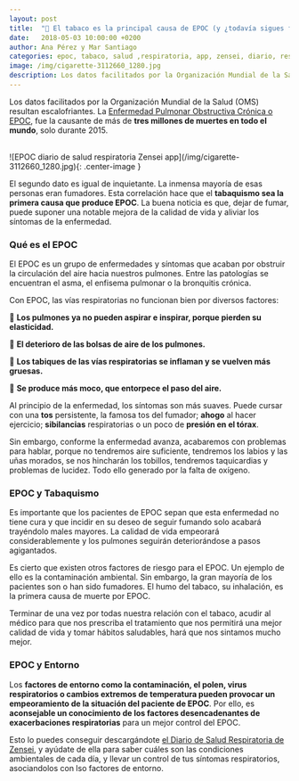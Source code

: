 ```yaml
---
layout: post
title:  "🚬 El tabaco es la principal causa de EPOC (y ¿todavía sigues fumando?)"
date:   2018-05-03 10:00:00 +0200
author: Ana Pérez y Mar Santiago
categories: epoc, tabaco, salud ,respiratoria, app, zensei, diario, respiratoria
image: /img/cigarette-3112660_1280.jpg
description: Los datos facilitados por la Organización Mundial de la Salud (OMS) resultan escalofriantes. La Enfermedad Pulmonar Obstructiva Crónica o EPOC, fue la causante de...
---
```


Los datos facilitados por la Organización Mundial de la Salud (OMS) resultan escalofriantes. La [Enfermedad Pulmonar Obstructiva Crónica o EPOC](https://medlineplus.gov/spanish/ency/article/000091.htm), fue la causante de más de **tres millones de muertes en todo el mundo**, solo durante 2015.

<br>
![EPOC diario de salud respiratoria Zensei app](/img/cigarette-3112660_1280.jpg){: .center-image }
<br>

El segundo dato es igual de inquietante. La inmensa mayoría de esas personas eran fumadores. Esta correlación hace que el **tabaquismo sea la primera causa que produce EPOC**. La buena noticia es que, dejar de fumar, puede suponer una notable mejora de la calidad de vida y aliviar los síntomas de la enfermedad.

### Qué es el EPOC

El EPOC es un grupo de enfermedades y síntomas que acaban por obstruir la circulación del aire hacia nuestros pulmones. Entre las patologías se encuentran el asma, el enfisema pulmonar o la bronquitis crónica.

Con EPOC, las vías respiratorias no funcionan bien por diversos factores:

🤧 **Los pulmones ya no pueden aspirar e inspirar, porque pierden su elasticidad.**

🤧 **El deterioro de las bolsas de aire de los pulmones.**

🤧 **Los tabiques de las vías respiratorias se inflaman y se vuelven más gruesas.**

🤧 **Se produce más moco, que entorpece el paso del aire.**

Al principio de la enfermedad, los síntomas son más suaves. Puede cursar con una **tos** persistente, la famosa tos del fumador; **ahogo** al hacer ejercicio; **sibilancias** respiratorias o un poco de **presión en el tórax**.

Sin embargo, conforme la enfermedad avanza, acabaremos con problemas para hablar, porque no tendremos aire suficiente, tendremos los labios y las uñas morados, se nos hincharán los tobillos, tendremos taquicardias y problemas de lucidez. Todo ello generado por la falta de oxígeno.

### EPOC y Tabaquismo

Es importante que los pacientes de EPOC sepan que esta enfermedad no tiene cura y que incidir en su deseo de seguir fumando solo acabará trayéndolo males mayores. La calidad de vida empeorará considerablemente y los pulmones seguirán deteriorándose a pasos agigantados.

Es cierto que existen otros factores de riesgo para el EPOC. Un ejemplo de ello es la contaminación ambiental. Sin embargo, la gran mayoría de los pacientes son o han sido fumadores. El humo del tabaco, su inhalación, es la primera causa de muerte por EPOC.

Terminar de una vez por todas nuestra relación con el tabaco, acudir al médico para que nos prescriba el tratamiento que nos permitirá una mejor calidad de vida y tomar hábitos saludables, hará que nos sintamos mucho mejor.

### EPOC y Entorno

Los **factores de entorno como la contaminación, el polen, virus respiratorios o cambios extremos de temperatura pueden provocar un empeoramiento de la situación del paciente de EPOC**. Por ello, es **aconsejable un conocimiento de los factores desencadenantes de exacerbaciones respiratorias** para un mejor control del EPOC.

Esto lo puedes conseguir descargándote [el Diario de Salud Respiratoria de Zensei](https://zenseiapp.com), y ayúdate de ella para saber cuáles son las condiciones ambientales de cada día, y llevar un control de tus síntomas respiratorios, asociandolos con lso factores de entorno.
